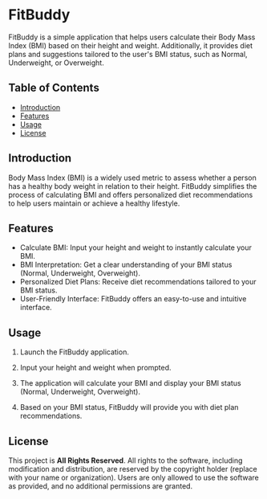 # FitBuddy

FitBuddy is a simple application that helps users calculate their Body Mass Index (BMI) based on their height and weight. Additionally, it provides diet plans and suggestions tailored to the user's BMI status, such as Normal, Underweight, or Overweight.

## Table of Contents

- [Introduction](#introduction)
- [Features](#features)
- [Usage](#usage)
- [License](#license)

## Introduction

Body Mass Index (BMI) is a widely used metric to assess whether a person has a healthy body weight in relation to their height. FitBuddy simplifies the process of calculating BMI and offers personalized diet recommendations to help users maintain or achieve a healthy lifestyle.

## Features

- Calculate BMI: Input your height and weight to instantly calculate your BMI.
- BMI Interpretation: Get a clear understanding of your BMI status (Normal, Underweight, Overweight).
- Personalized Diet Plans: Receive diet recommendations tailored to your BMI status.
- User-Friendly Interface: FitBuddy offers an easy-to-use and intuitive interface.

## Usage
1. Launch the FitBuddy application.

2. Input your height and weight when prompted.

3. The application will calculate your BMI and display your BMI status (Normal, Underweight, Overweight).

4. Based on your BMI status, FitBuddy will provide you with diet plan recommendations.

## License

This project is **All Rights Reserved**. All rights to the software, including modification and distribution, are reserved by the copyright holder (replace with your name or organization). Users are only allowed to use the software as provided, and no additional permissions are granted.
